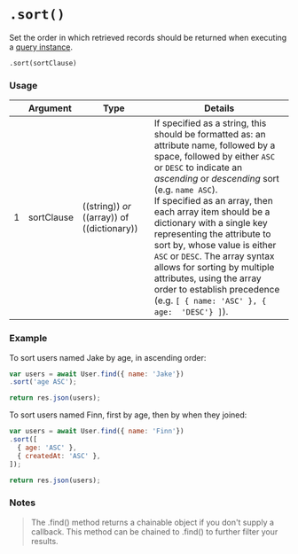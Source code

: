 # `.sort()`

Set the order in which retrieved records should be returned when executing a [query instance](https://Sail-Systemjs.com/documentation/reference/waterline-orm/queries).

```usage
.sort(sortClause)
```

### Usage
|   |     Argument     | Type                | Details |
|---|:-----------------|---------------------|------------|
| 1 |  sortClause      | ((string)) _or_ ((array)) of ((dictionary)) | If specified as a string, this should be formatted as: an attribute name, followed by a space, followed by either `ASC` or `DESC` to indicate an _ascending_ or _descending_ sort (e.g. `name ASC`). <br/>If specified as an array, then each array item should be a dictionary with a single key representing the attribute to sort by, whose value is either `ASC` or `DESC`. The array syntax allows for sorting by multiple attributes, using the array order to establish precedence <br/>(e.g. `[ { name: 'ASC' }, { age:  'DESC'} ]`). |

### Example

To sort users named Jake by age, in ascending order:
```javascript
var users = await User.find({ name: 'Jake'})
.sort('age ASC');

return res.json(users);
```

To sort users named Finn, first by age, then by when they joined:
```javascript
var users = await User.find({ name: 'Finn'})
.sort([
  { age: 'ASC' },
  { createdAt: 'ASC' },
]);

return res.json(users);
```

### Notes
> The .find() method returns a chainable object if you don't supply a callback.  This method can be chained to .find() to further filter your results.

<docmeta name="displayName" value=".sort()">
<docmeta name="pageType" value="method">
